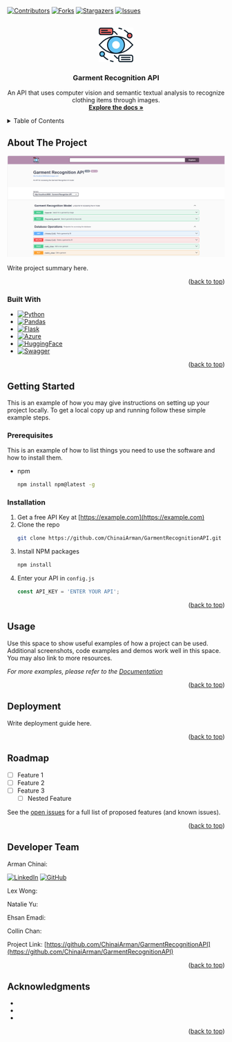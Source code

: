 <!-- DOCUMENT HEADER -->
<a name="readme-top"></a>

[![Contributors][contributors-shield]][contributors-url]
[![Forks][forks-shield]][forks-url]
[![Stargazers][stars-shield]][stars-url]
[![Issues][issues-shield]][issues-url]



<!-- PROJECT LOGO -->
<br />
<div align="center">
  <a href="https://github.com/ChinaiArman/GarmentRecognitionAPI">
    <img src="resources/logo.png" alt="Logo" width="80" height="80">
  </a>

<h3 align="center">Garment Recognition API</h3>

  <p align="center">
    An API that uses computer vision and semantic textual analysis to recognize clothing items through images.
    <br />
    <a href="https://github.com/ChinaiArman/GarmentRecognitionAPI/blob/main/ui/static/swagger.yaml"><strong>Explore the docs »</strong></a>
  </p>
</div>



<!-- TABLE OF CONTENTS -->
<details>
  <summary>Table of Contents</summary>
  <ol>
    <li>
      <a href="#about-the-project">About The Project</a>
      <ul>
        <li><a href="#built-with">Built With</a></li>
      </ul>
    </li>
    <li>
      <a href="#getting-started">Getting Started</a>
      <ul>
        <li><a href="#prerequisites">Prerequisites</a></li>
        <li><a href="#installation">Installation</a></li>
      </ul>
    </li>
    <li><a href="#usage">Usage</a></li>
    <li><a href="#deployment">Deployment</a></li>
    <li><a href="#roadmap">Roadmap</a></li>
    <li><a href="#contact">Developer Team</a></li>
    <li><a href="#acknowledgments">Acknowledgments</a></li>
  </ol>
</details>



<!-- ABOUT THE PROJECT -->
## About The Project

![Product Name Screen Shot][product-screenshot]

Write project summary here.

<p align="right">(<a href="#readme-top">back to top</a>)</p>



### Built With

* [![Python][Python]][Python-url]
* [![Pandas][Pandas]][Pandas-url]
* [![Flask][Flask]][Flask-url]
* [![Azure][Azure]][Azure-url]
* [![HuggingFace][HuggingFace]][HuggingFace-url]
* [![Swagger][Swagger]][Swagger-url]


<p align="right">(<a href="#readme-top">back to top</a>)</p>



<!-- GETTING STARTED -->
## Getting Started

This is an example of how you may give instructions on setting up your project locally.
To get a local copy up and running follow these simple example steps.

### Prerequisites

This is an example of how to list things you need to use the software and how to install them.
* npm
  ```sh
  npm install npm@latest -g
  ```

### Installation

1. Get a free API Key at [https://example.com](https://example.com)
2. Clone the repo
   ```sh
   git clone https://github.com/ChinaiArman/GarmentRecognitionAPI.git
   ```
3. Install NPM packages
   ```sh
   npm install
   ```
4. Enter your API in `config.js`
   ```js
   const API_KEY = 'ENTER YOUR API';
   ```

<p align="right">(<a href="#readme-top">back to top</a>)</p>



<!-- USAGE EXAMPLES -->
## Usage

Use this space to show useful examples of how a project can be used. Additional screenshots, code examples and demos work well in this space. You may also link to more resources.

_For more examples, please refer to the [Documentation](https://example.com)_

<p align="right">(<a href="#readme-top">back to top</a>)</p>



<!-- DEPLOYMENT EXAMPLES -->
## Deployment

Write deployment guide here.

<p align="right">(<a href="#readme-top">back to top</a>)</p>



<!-- ROADMAP -->
## Roadmap

- [ ] Feature 1
- [ ] Feature 2
- [ ] Feature 3
    - [ ] Nested Feature

See the [open issues](https://github.com/ChinaiArman/GarmentRecognitionAPI/issues) for a full list of proposed features (and known issues).

<p align="right">(<a href="#readme-top">back to top</a>)</p>



<!-- CONTACT -->
## Developer Team

Arman Chinai:

[![LinkedIn][linkedin-shield]][arman-linkedin] [![GitHub][github-shield]][arman-github]

Lex Wong:

Natalie Yu:

Ehsan Emadi:

Collin Chan:

Project Link: [https://github.com/ChinaiArman/GarmentRecognitionAPI](https://github.com/ChinaiArman/GarmentRecognitionAPI)

<p align="right">(<a href="#readme-top">back to top</a>)</p>



<!-- ACKNOWLEDGMENTS -->
## Acknowledgments

* []()
* []()
* []()

<p align="right">(<a href="#readme-top">back to top</a>)</p>



<!-- MARKDOWN LINKS & IMAGES -->
<!-- https://www.markdownguide.org/basic-syntax/#reference-style-links -->
[product-screenshot]: resources/demo.png
[contributors-shield]: https://img.shields.io/github/contributors/chinaiarman/GarmentRecognitionAPI.svg?style=for-the-badge
[contributors-url]: https://github.com/ChinaiArman/GarmentRecognitionAPI/graphs/contributors
[forks-shield]: https://img.shields.io/github/forks/ChinaiArman/GarmentRecognitionAPI.svg?style=for-the-badge
[github-shield]: https://img.shields.io/badge/GitHub-100000?style=for-the-badge&logo=github&logoColor=white
[forks-url]: https://github.com/ChinaiArman/GarmentRecognitionAPI/network/members
[stars-shield]: https://img.shields.io/github/stars/ChinaiArman/GarmentRecognitionAPI.svg?style=for-the-badge
[stars-url]: https://github.com/ChinaiArman/GarmentRecognitionAPI/stargazers
[issues-shield]: https://img.shields.io/github/issues/ChinaiArman/GarmentRecognitionAPI.svg?style=for-the-badge
[issues-url]: https://github.com/ChinaiArman/GarmentRecognitionAPI/issues
[license-shield]: https://img.shields.io/github/license/ChinaiArman/GarmentRecognitionAPI.svg?style=for-the-badge
[license-url]: https://github.com/ChinaiArman/GarmentRecognitionAPI/blob/master/LICENSE.txt
[linkedin-shield]: https://img.shields.io/badge/-LinkedIn-black.svg?style=for-the-badge&logo=linkedin&colorB=555
[linkedin-url]: https://linkedin.com/in/linkedin_username
[product-screenshot]: images/screenshot.png
[Python]: https://img.shields.io/badge/Python-3776AB?style=for-the-badge&logo=python&logoColor=white
[Python-url]: https://www.python.org/
[Flask]: https://img.shields.io/badge/Flask-000000?style=for-the-badge&logo=flask&logoColor=white
[Flask-url]: https://flask.palletsprojects.com/en/2.0.x/
[Azure]: https://img.shields.io/badge/Microsoft_Azure-0089D6?style=for-the-badge&logo=microsoft-azure&logoColor=white
[Azure-url]: https://azure.microsoft.com/en-us/
[Pandas]: https://img.shields.io/badge/pandas-150458?style=for-the-badge&logo=pandas&logoColor=white
[Pandas-url]: https://pandas.pydata.org/
[Swagger]: https://img.shields.io/badge/Swagger-85EA2D?style=for-the-badge&logo=swagger&logoColor=black
[Swagger-url]: https://swagger.io/
[HuggingFace]: https://img.shields.io/badge/Hugging%20Face-FFD000?style=for-the-badge&logo=huggingface&logoColor=black
[HuggingFace-url]: https://huggingface.co/
[arman-linkedin]: https://www.linkedin.com/in/armanchinai/
[arman-github]: https://github.com/ChinaiArman/